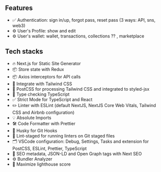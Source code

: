 ## Features

- ✅ Authentication: sign in/up, forgot pass, reset pass (3 ways: API, sns, web3)
- ⚙️ User's Profile: show and edit
- ⚙️ User's wallet: wallet, transactions, collections ?? , marketplace

## Tech stacks

- 🔥 Next.js for Static Site Generator
- 📦 Store state with Redux
- 📦 Axios interceptors for API calls
- 🎨 Integrate with Tailwind CSS
- 💅 PostCSS for processing Tailwind CSS and integrated to styled-jsx
- 🎉 Type checking TypeScript
- ✅ Strict Mode for TypeScript and React
- ✏️ Linter with ESLint (default NextJS, NextJS Core Web Vitals, Tailwind CSS and Airbnb configuration)
- 💡 Absolute Imports
- 🛠 Code Formatter with Prettier
- 🦊 Husky for Git Hooks
- 🚫 Lint-staged for running linters on Git staged files
- 🗂 VSCode configuration: Debug, Settings, Tasks and extension for PostCSS, ESLint, Prettier, TypeScript
- 🤖 SEO metadata, JSON-LD and Open Graph tags with Next SEO
- ⚙️ Bundler Analyzer
- 💯 Maximize lighthouse score
